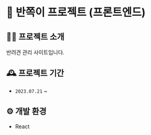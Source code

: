 # 🐶 반쪽이 프로젝트 (프론트엔드)

## 👋🏻 프로젝트 소개
반려견 관리 사이트입니다.

## 🕰️ 프로젝트 기간 
- `2023.07.21` ~

## ⚙️ 개발 환경
- React
